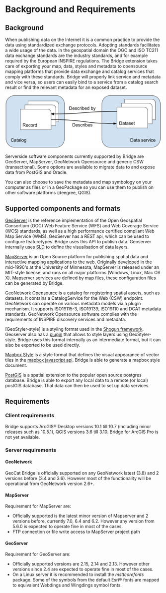 # Background and Requirements

## Background

When publishing data on the Internet it is a common practice to provide
the data using standardized exchange protocols. Adopting standards
facilitates a wide usage of the data. In the geospatial domain the OGC
and ISO TC211 data exchange standards are the industry standards, and
for example required by the European INSPIRE regulations. The Bridge
extension takes care of exporting your map, data, styles and metadata to
opensource mapping platforms that provide data exchange and catalog
services that comply with these standards. Bridge will properly link service and metadata and vice versa, so users can easily bind to a service from a catalog search result or find the relevant metadata for an exposed dataset.

![Catalog Service Linkage](./img/catalog-service-linkage.png)

Serverside software components currently supported by Bridge are GeoServer, MapServer, 
GeoNetwork Opensource and generic CSW (transactional). Some options are available to migrate data to and expose data from PostGIS and Oracle.

You can also choose to save the metadata and map symbology on your computer as files or in a GeoPackage so you can use them to publish on other software platforms
(deegree, QGIS).

## Supported components and formats

[GeoServer](http://geoserver.org/) is the reference implementation of
the Open Geospatial Consortium (OGC) Web Feature Service (WFS) and Web
Coverage Service (WCS) standards, as well as a high performance
certified compliant Web Map Service (WMS). GeoServer has a REST api, which can be used to configure featuretypes. Bridge uses this API to publish data. Geoserver internally uses [SLD](https://www.opengeospatial.org/standards/sld) to define the visualisation of data layers.

[MapServer](http://mapserver.org) is an Open Source platform for
publishing spatial data and interactive mapping applications to the web.
Originally developed in the mid-1990's at the University of Minnesota,
MapServer is released under an MIT-style license, and runs on all major
platforms (Windows, Linux, Mac OS X). Mapserver services are defined by [map files](https://www.mapserver.org/mapfile/), these configuration files can be generated by Bridge.

[GeoNetwork Opensource](http://geonetwork-opensource.org) is a catalog for registering 
spatial assets, such as datasets. It contains a CatalogService for the Web (CSW) 
endpoint. GeoNetwork can operate on various metadata models via a plugin mechanism. It
supports ISO19115-3, ISO19139, ISO19110 and DCAT metadata standards. GeoNetwork
Opensource software complies with the requirements of INSPIRE discovery services and metadata.

[GeoStyler-style] is a styling format used in the [Shogun framework](https://github.com/terrestris/shogun-core). Geoserver also has a [plugin](https://docs.geoserver.org/latest/en/user/community/geostyler/index.html) that allows to style layers using GeoStyler-style. Bridge uses this format internally as an intermediate format, but it can also be exported to be used directly.

[Mapbox Style](https://docs.mapbox.com/mapbox-gl-js/style-spec/) is a style format that defines the visual appearance of vector tiles in the [mapbox javascript api](https://docs.mapbox.com/mapbox-gl-js/api/). Bridge is able to generate a mapbox style document.

[PostGIS](http://postgis.org/) is a spatial extension to the popular open source postgres database. Bridge is able to export any local data to a remote (or local) postGIS database. That data can then be used to set up data services.

## Requirements

### Client requirements

Bridge supports ArcGIS® Desktop versions 10.1 till 10.7 (including
minor releases such as 10.5.1), QGIS versions 3.6 till 3.10. Bridge for ArcGIS Pro is not yet available.

### Server requirements

#### GeoNetwork

GeoCat Bridge is officially supported on any GeoNetwork latest (3.8) and
2 versions before (3.4 and 3.6). However most of the functionality will
be operational from GeoNetwork version 2.6+.

#### MapServer

Requirement for MapServer are:

-   Officially supported is the latest minor version of Mapserver and 2
    versions before, currently 7.0, 6.4 and 6.2. However any version
    from 5.6.0 is expected to operate fine in most of the cases.
-   FTP connection or file write access to MapServer project path


#### GeoServer

Requirement for GeoServer are:

-   Officially supported versions are 2.15, 2.14 and 2.13. However other
    versions since 2.4 are expected to operate fine in most of the
    cases.
-   On a Linux server it is recommended to install the *msttcorefonts*
    package. Some of the symbols from the default Esri® fonts are mapped
    to equivalent Webdings and Wingdings symbol fonts.
